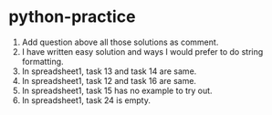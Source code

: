 # python-practice

1. Add question above all those solutions as comment.
2. I have written easy solution and ways I would prefer to do string formatting.
3. In spreadsheet1, task 13 and task 14 are same.
3. In spreadsheet1, task 12 and task 16 are same.
4. In spreadsheet1, task 15 has no example to try out.
5. In spreadsheet1, task 24 is empty.